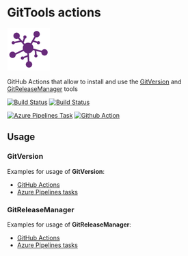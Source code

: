 # GitTools actions

![GitTools](docs/icon.png "GitTools")

GitHub Actions that allow to install and use the [GitVersion](https://github.com/GitTools/GitVersion) and [GitReleaseManager](https://github.com/GitTools/GitReleaseManager) tools

[![Build Status](https://github.com/GitTools/actions/workflows/CI/badge.svg)](https://github.com/GitTools/actions/actions)
[![Build Status](https://github.com/GitTools/actions/workflows/release/badge.svg)](https://github.com/GitTools/actions/actions)

[![Azure Pipelines Task](https://img.shields.io/badge/marketplace-gittools.gittools-blue?logo=visual-studio)](https://marketplace.visualstudio.com/items?itemName=gittools.gittools)
[![Github Action](https://img.shields.io/badge/marketplace-use--actions-blue?logo=github)](https://github.com/marketplace/actions/use-actions)

## Usage

### GitVersion

Examples for usage of **GitVersion**:

- [GitHub Actions](docs/examples/github/gitversion/index.md)
- [Azure Pipelines tasks](docs/examples/azure/gitversion/index.md)

### GitReleaseManager

Examples for usage of **GitReleaseManager**:

- [GitHub Actions](docs/examples/github/gitreleasemanager/index.md)
- [Azure Pipelines tasks](docs/examples/azure/gitreleasemanager/index.md)
